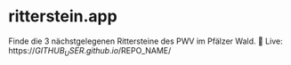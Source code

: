 # ritterstein.app
Finde die 3 nächstgelegenen Rittersteine des PWV im Pfälzer Wald.
🚀 Live: https://$GITHUB_USER.github.io/$REPO_NAME/
